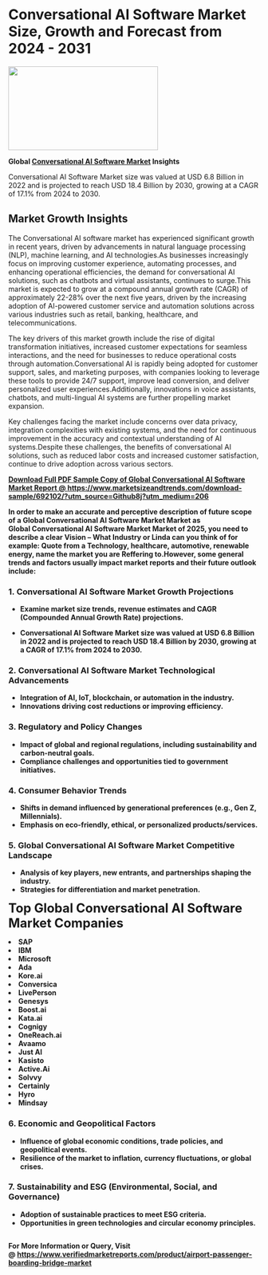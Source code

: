 <H1>Conversational AI Software Market Size, Growth and Forecast from 2024 - 2031</H1><img class="aligncenter size-medium wp-image-584254" src="https://thirdeyenews.in/wp-content/uploads/2024/09/Global-Market-Research-300x168.jpeg" alt="" width="300" height="168" /><p><strong>Global&nbsp;<a href="https://www.marketsizeandtrends.com/download-sample/692102/?utm_source=Github8j?utm_medium=206">Conversational AI Software Market</a> Insights</strong></p><p>Conversational AI Software Market size was valued at USD 6.8 Billion in 2022 and is projected to reach USD 18.4 Billion by 2030, growing at a CAGR of 17.1% from 2024 to 2030.</p><p><h2>Market Growth Insights</h2> <p>The Conversational AI software market has experienced significant growth in recent years, driven by advancements in natural language processing (NLP), machine learning, and AI technologies.As businesses increasingly focus on improving customer experience, automating processes, and enhancing operational efficiencies, the demand for conversational AI solutions, such as chatbots and virtual assistants, continues to surge.This market is expected to grow at a compound annual growth rate (CAGR) of approximately 22-28% over the next five years, driven by the increasing adoption of AI-powered customer service and automation solutions across various industries such as retail, banking, healthcare, and telecommunications.</p> <p><strong><a href="download_link_here"></a></strong></p> <p>The key drivers of this market growth include the rise of digital transformation initiatives, increased customer expectations for seamless interactions, and the need for businesses to reduce operational costs through automation.Conversational AI is rapidly being adopted for customer support, sales, and marketing purposes, with companies looking to leverage these tools to provide 24/7 support, improve lead conversion, and deliver personalized user experiences.Additionally, innovations in voice assistants, chatbots, and multi-lingual AI systems are further propelling market expansion.</p> <p>Key challenges facing the market include concerns over data privacy, integration complexities with existing systems, and the need for continuous improvement in the accuracy and contextual understanding of AI systems.Despite these challenges, the benefits of conversational AI solutions, such as reduced labor costs and increased customer satisfaction, continue to drive adoption across various sectors.</p> <p><strong><a href="get_more_link_here"></p><p><span class=""><strong>Download Full PDF Sample Copy of Global Conversational AI Software Market Report</strong> @ <a href="https://www.marketsizeandtrends.com/download-sample/692102/?utm_source=Github8j?utm_medium=206" target="_blank">https://www.marketsizeandtrends.com/download-sample/692102/?utm_source=Github8j?utm_medium=206</a></span></p><p>In order to make an accurate and perceptive description of future scope of a Global&nbsp;Conversational AI Software Market Market as Global&nbsp;Conversational AI Software Market Market of 2025, you need to describe a clear Vision &ndash; What Industry or Linda can you think of for example: Quote from a Technology, healthcare, automotive, renewable energy, name the market you are Reffering to.However, some general trends and factors usually impact market reports and their future outlook include:</p><h3>1.&nbsp;<strong>Conversational AI Software Market Growth Projections</strong></h3><ul><li>Examine market size trends, revenue estimates and CAGR (Compounded Annual Growth Rate) projections.</li><li><p>Conversational AI Software Market size was valued at USD 6.8 Billion in 2022 and is projected to reach USD 18.4 Billion by 2030, growing at a CAGR of 17.1% from 2024 to 2030.</p></li></ul><h3>2.&nbsp;<strong>Conversational AI Software Market Technological Advancements</strong></h3><ul><li>Integration of AI, IoT, blockchain, or automation in the industry.</li><li>Innovations driving cost reductions or improving efficiency.</li></ul><h3>3.&nbsp;<strong>Regulatory and Policy Changes</strong></h3><ul><li>Impact of global and regional regulations, including sustainability and carbon-neutral goals.</li><li>Compliance challenges and opportunities tied to government initiatives.</li></ul><h3>4.&nbsp;<strong>Consumer Behavior Trends</strong></h3><ul><li>Shifts in demand influenced by generational preferences (e.g., Gen Z, Millennials).</li><li>Emphasis on eco-friendly, ethical, or personalized products/services.</li></ul><h3>5.&nbsp;<strong>Global Conversational AI Software Market Competitive Landscape</strong></h3><ul><li>Analysis of key players, new entrants, and partnerships shaping the industry.</li><li>Strategies for differentiation and market penetration.</li></ul><p data-pm-slice="1 1 []"><span style="color: inherit; font-family: inherit; font-size: 25px;">Top Global Conversational AI Software Market Companies</span></p><div class="" data-test-id=""><p><li>SAP</li><li> IBM</li><li> Microsoft</li><li> Ada</li><li> Kore.ai</li><li> Conversica</li><li> LivePerson</li><li> Genesys</li><li> Boost.ai</li><li> Kata.ai</li><li> Cognigy</li><li> OneReach.ai</li><li> Avaamo</li><li> Just AI</li><li> Kasisto</li><li> Active.Ai</li><li> Solvvy</li><li> Certainly</li><li> Hyro</li><li> Mindsay</li></p></div><h3>6.&nbsp;<strong>Economic and Geopolitical Factors</strong></h3><ul><li>Influence of global economic conditions, trade policies, and geopolitical events.</li><li>Resilience of the market to inflation, currency fluctuations, or global crises.</li></ul><h3>7.&nbsp;<strong>Sustainability and ESG (Environmental, Social, and Governance)</strong></h3><ul><li>Adoption of sustainable practices to meet ESG criteria.</li><li>Opportunities in green technologies and circular economy principles.</li></ul><h2><strong style="font-size: 14px;">For More Information or Query, Visit @&nbsp;</strong><a style="background-color: #ffffff; font-size: 14px;" href="https://www.marketsizeandtrends.com/report/conversational-ai-software-market/" target="_blank">https://www.verifiedmarketreports.com/product/airport-passenger-boarding-bridge-market</a></h2>